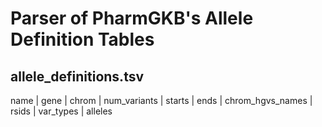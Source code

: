 # Parser of PharmGKB's Allele Definition Tables 

## allele_definitions.tsv
name | gene | chrom |	num_variants | starts	| ends | chrom_hgvs_names | rsids | var_types | alleles
